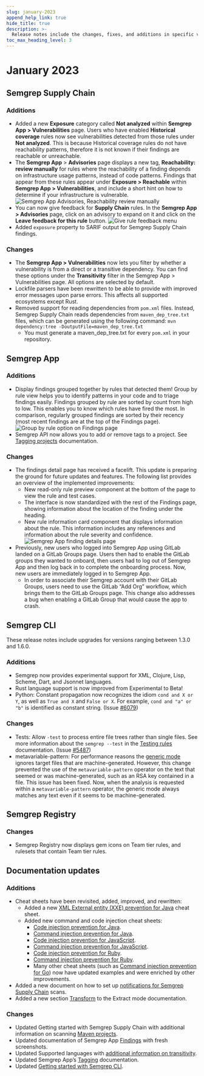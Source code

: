 ```yaml
---
slug: january-2023
append_help_link: true
hide_title: true
description: >-
  Release notes include the changes, fixes, and additions in specific versions of Semgrep.
toc_max_heading_level: 3
---
```


# January 2023

## Semgrep Supply Chain

### Additions

- Added a new **Exposure** category called **Not analyzed** within **Semgrep App > Vulnerabilities** page. Users who have enabled **Historical coverage** rules now see vulnerabilities detected from those rules under **Not analyzed**. This is because Historical coverage rules do not have reachability patterns, therefore it is not known if their findings are reachable or unreachable.
- The **Semgrep App** > **Advisories** page displays a new tag, **Reachability: review manually** for rules where the reachability of a finding depends on infrastructure usage patterns, instead of code patterns. Findings that appear from these rules appear under **Exposure > Reachable** within **Semgrep App > Vulnerabilities**, and include a short hint on how to determine if your infrastructure is vulnerable.
    ![Semgrep App Advisories, Reachability review manually](/img/release-notes-semgrep-app-reachability-review.png)
- You can now give feedback for **Supply Chain** rules. In the **Semgrep App > Advisories** page, click on an advisory to expand on it and click on the **Leave feedback for this rule** button.
    ![Give rule feedback menu](/img/release-notes-give-rule-feedback.png)
- Added `exposure` property to SARIF output for Semgrep Supply Chain findings.

### Changes

- The **Semgrep App > Vulnerabilities** now lets you filter by whether a vulnerability is from a direct or a transitive dependency. You can find these options under the **Transitivity** filter in the Semgrep App > Vulnerabilities page. All options are selected by default.
- Lockfile parsers have been rewritten to be able to provide with improved error messages upon parse errors. This affects all supported ecosystems except Rust.
- Removed support for reading dependencies from `pom.xml` files. Instead, Semgrep Supply Chain reads dependencies from `maven_dep_tree.txt` files, which can be generated using the following command:
    `mvn dependency:tree -DoutputFile=maven_dep_tree.txt`
    - You must generate a maven_dep_tree.txt for every `pom.xml` in your repository.


## Semgrep App

### Additions

- Display findings grouped together by rules that detected them! Group by rule view helps you to identify patterns in your code and to triage findings easily. Findings grouped by rule are sorted by count from high to low. This enables you to know which rules have fired the most. In comparison, regularly grouped findings are sorted by their recency (most recent findings are at the top of the Findings page).
    ![Group by rule option on Findings page](/img/release-notes-group-by-rule.png)
- Semgrep API now allows you to add or remove tags to a project. See [Tagging projects](/semgrep-cloud-platform/tags/) documentation.

### Changes

- The findings detail page has received a facelift. This update is preparing the ground for future updates and features. The following list provides an overview of the implemented improvements:
    - New read-only rule preview component at the bottom of the page to view the rule and test cases.
    - The interface is now standardized with the rest of the Findings page, showing information about the location of the finding under the heading.
    - New rule information card component that displays information about the rule. This information includes any references and information about the rule severity and confidence. ![Semgrep App finding details page](/img/cloud-platform-finding-details.png)
- Previously, new users who logged into Semgrep App using GitLab landed on a GitLab Groups page. Users then had to enable the GitLab groups they wanted to onboard, then users had to log out of Semgrep App and then log back in to complete the onboarding process. Now, new users are immediately logged in to Semgrep App.
  - In order to associate their Semgrep account with their GitLab Groups, users need to use the GitLab “Add Org” workflow, which brings them to the GitLab Groups page. This change also addresses a bug when enabling a GitLab Group that would cause the app to crash.

## Semgrep CLI

These release notes include upgrades for versions ranging between 1.3.0 and 1.6.0.

### Additions

- Semgrep now provides experimental support for XML, Clojure, Lisp, Scheme, Dart, and Jsonnet languages.
- Rust language support is now improved from Experimental to Beta!
- Python: Constant propagation now recognizes the idiom `cond and X or Y`,
as well as `True and X` and `False or X`. For example, `cond and "a" or "b"` is identified as constant string. (Issue [#6079](https://github.com/semgrep/semgrep/issues/6079))

### Changes

- Tests: Allow `-test` to process entire file trees rather than single files. See more information about the `semgrep --test` in the [Testing rules](/writing-rules/testing-rules.md) documentation. (Issue [#5487](https://github.com/semgrep/semgrep/issues/5487))
- metavariable-pattern: For performance reasons the [generic mode](/writing-rules/generic-pattern-matching/) ignores target files that are machine-generated. However, this change prevented the use of the `metavariable-pattern` operator on the text that seemed or was machine-generated, such as an RSA key contained in a file. This issue has been fixed. Now, when the analysis is requested within a `metavariable-pattern` operator, the generic mode always matches any text even if it seems to be machine-generated.

## Semgrep Registry

### Changes

- Semgrep Registry now displays gem icons on Team tier rules, and rulesets that contain Team tier rules.

## Documentation updates

### Additions

- Cheat sheets have been revisited, added, improved, and rewritten:
    - Added a new [XML External entity (XXE) prevention for Java](/cheat-sheets/java-xxe/) cheat sheet.
    - Added new command and code injection cheat sheets:
        - [Code injection prevention for Java](/cheat-sheets/java-code-injection/).
        - [Command injection prevention for Java](/cheat-sheets/java-command-injection/).
        - [Code injection prevention for JavaScript](/cheat-sheets/javascript-code-injection/).
        - [Command injection prevention for JavaScript](/cheat-sheets/javascript-command-injection/).
        - [Code injection prevention for Ruby](/cheat-sheets/ruby-code-injection/).
        - [Command injection prevention for Ruby](/cheat-sheets/ruby-command-injection/).
        - Many other cheat sheets (such as [Command injection prevention for Go](/cheat-sheets/go-command-injection/)) now have updated examples and were enriched by other improvements.
- Added a new document on how to set up [notifications for Semgrep Supply Chain](/semgrep-supply-chain/notifications/) scans.
- Added a new section [Transform](/writing-rules/experiments/extract-mode/#transform) to the Extract mode documentation.

### Changes

- Updated Getting started with Semgrep Supply Chain with additional information on scanning [Maven projects](/semgrep-supply-chain/setup-maven/).
- Updated documentation of Semgrep App [Findings](/semgrep-code/findings/) with fresh screenshots.
- Updated Supported languages with [additional information on transitivity](/supported-languages/#general-availability).
- Updated Semgrep App’s [Tagging](/semgrep-cloud-platform/tags/) documentation.
- Updated [Getting started with Semgrep CLI](/getting-started/quickstart/).

